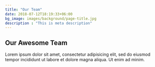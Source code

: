 ```yaml
---
title: "Our Team"
date: 2018-07-12T18:19:33+06:00
bg_image: images/background/page-title.jpg
description : "This is meta description"
---
```


## Our Awesome Team

Lorem ipsum dolor sit amet, consectetur adipisicing elit, sed do eiusmod <br> tempor incididunt ut labore et dolore magna aliqua. Ut enim ad minim.

<br>
<br>